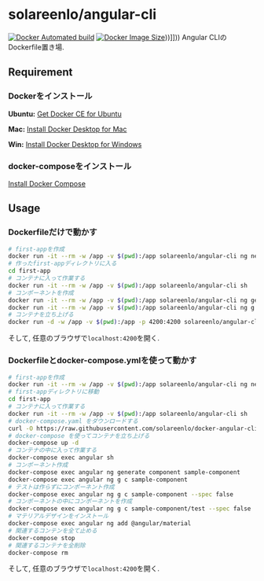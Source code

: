# solareenlo/angular-cli
[![Docker Automated build](https://img.shields.io/docker/automated/solareenlo/angular-cli.svg)](https://hub.docker.com/r/solareenlo/angular-cli/)
[![Docker Image Size](https://images.microbadger.com/badges/image/solareenlo/angular-cli.svg)](https://microbadger.com/images/solareenlo/angular-cli "Get your own image badge on microbadger.com")))]]))
Angular CLIのDockerfile置き場.

## Requirement
### Dockerをインストール
**Ubuntu:** [Get Docker CE for Ubuntu](https://docs.docker.com/install/linux/docker-ce/ubuntu/)

**Mac:** [Install Docker Desktop for Mac](https://docs.docker.com/docker-for-mac/install/)

**Win:** [Install Docker Desktop for Windows](https://docs.docker.com/docker-for-windows/install/)

### docker-composeをインストール
[Install Docker Compose](https://docs.docker.com/compose/install/)

## Usage
### Dockerfileだけで動かす
```bash
# first-appを作成
docker run -it --rm -w /app -v $(pwd):/app solareenlo/angular-cli ng new first-app
# 作ったfirst-appディレクトリに入る
cd first-app
# コンテナに入って作業する
docker run -it --rm -w /app -v $(pwd):/app solareenlo/angular-cli sh
# コンポーネントを作成
docker run -it --rm -w /app -v $(pwd):/app solareenlo/angular-cli ng generate component sample-component
docker run -it --rm -w /app -v $(pwd):/app solareenlo/angular-cli ng g c sample-component
# コンテナを立ち上げる
docker run -d -w /app -v $(pwd):/app -p 4200:4200 solareenlo/angular-cli ng serve --host 0.0.0.0
```
そして, 任意のブラウザで`localhost:4200`を開く.

### Dockerfileとdocker-compose.ymlを使って動かす
```bash
# first-appを作成
docker run -it --rm -w /app -v $(pwd):/app solareenlo/angular-cli ng new first-app
# first-appディレクトリに移動
cd first-app
# コンテナに入って作業する
docker run -it --rm -w /app -v $(pwd):/app solareenlo/angular-cli sh
# docker-compose.yaml をダウンロードする
curl -O https://raw.githubusercontent.com/solareenlo/docker-angular-cli/master/docker-compose.yml
# docker-compose を使ってコンテナを立ち上げる
docker-compose up -d
# コンテナの中に入って作業する
docker-compose exec angular sh
# コンポーネント作成
docker-compose exec angular ng generate component sample-component
docker-compose exec angular ng g c sample-component
# テストは作らずにコンポーネント作成
docker-compose exec angular ng g c sample-component --spec false
# コンポーネントの中にコンポーネントを作成
docker-compose exec angular ng g c sample-component/test --spec false
# マテリアルデザインをインストール
docker-compose exec angular ng add @angular/material
# 関連するコンテンを全て止める
docker-compose stop
# 関連するコンテナを全削除
docker-compose rm
```
そして, 任意のブラウザで`localhost:4200`を開く.
